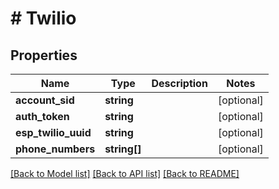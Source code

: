 # # Twilio

## Properties

Name | Type | Description | Notes
------------ | ------------- | ------------- | -------------
**account_sid** | **string** |  | [optional]
**auth_token** | **string** |  | [optional]
**esp_twilio_uuid** | **string** |  | [optional]
**phone_numbers** | **string[]** |  | [optional]

[[Back to Model list]](../../README.md#models) [[Back to API list]](../../README.md#endpoints) [[Back to README]](../../README.md)
